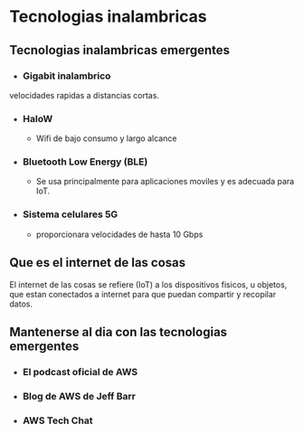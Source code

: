 # Tecnologias inalambricas

## Tecnologias inalambricas emergentes

- ### Gigabit inalambrico
velocidades rapidas a distancias cortas.

- ### HaloW
  - Wifi de bajo consumo y largo alcance

- ### Bluetooth Low Energy (BLE)
  - Se usa principalmente para aplicaciones moviles y es adecuada para IoT.
- ### Sistema celulares 5G
  -   proporcionara velocidades de hasta 10 Gbps

## Que es el internet de las cosas 
El internet de las cosas se refiere (IoT) a los dispositivos fisicos, u objetos, que estan conectados a internet para que puedan compartir y recopilar datos.


## Mantenerse al dia con las tecnologias emergentes

- ### El podcast oficial de AWS
- ### Blog de AWS de Jeff Barr
- ### AWS Tech Chat
